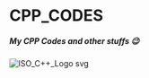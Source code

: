 # CPP_CODES
##### My CPP Codes and other stuffs 😉
![ISO_C++_Logo svg](https://github.com/emon4075/CPP/assets/87023992/06965499-02fb-40dc-be42-adf95cc3bb3f)
